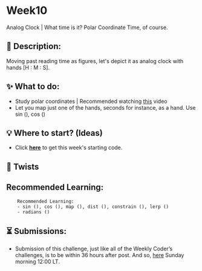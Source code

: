 # Week10
Analog Clock | What time is it? Polar Coordinate Time, of course.

## 📃 Description:
Moving past reading time as figures, let's depict it as analog clock with hands [H : M : S].

## ✨ What to do:
- Study polar coordinates | Recommended watching [this](https://www.youtube.com/watch?v=O5wjXoFrau4) video
- Let you map just one of the hands, seconds for instance, as a hand. Use sin (), cos ()

## 💡 Where to start? (Ideas)
- Click **[here](https://github.com/WeeklyCoder/Week10/blob/main/WeeklyCoder_Week10.pde)** to get this week's starting code.

## 🥨 Twists


## Recommended Learning:
```
    Recommended Learning:
    - sin (), cos (), map (), dist (), constrain (), lerp ()
    - radians ()
```

## ⏳ Submissions:
- Submission of this challenge, just like all of the Weekly Coder’s challenges, is to be within 36 hours after post. And so, [here](https://t.me/WeeklyCoder/16) Sunday morning 12:00 LT.
